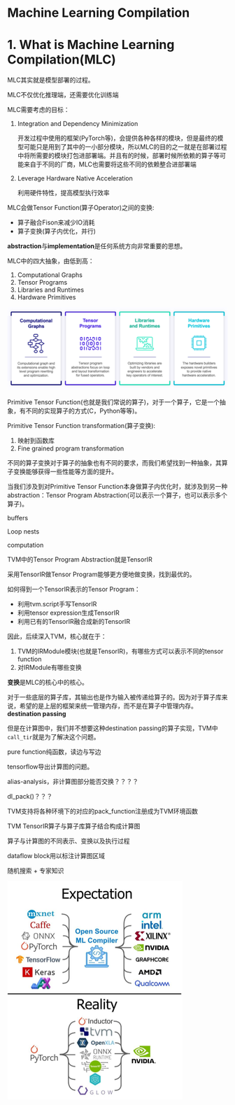

# Machine Learning Compilation



# 1. What is Machine Learning Compilation(MLC)

MLC其实就是模型部署的过程。



MLC不仅优化推理端，还需要优化训练端



MLC需要考虑的目标：

1. Integration and Dependency Minimization

   开发过程中使用的框架(PyTorch等)，会提供各种各样的模块，但是最终的模型可能只是用到了其中的一小部分模块，所以MLC的目的之一就是在部署过程中将所需要的模块打包进部署端。并且有的时候，部署时候所依赖的算子等可能来自于不同的厂商，MLC也需要将这些不同的依赖整合进部署端

2. Leverage Hardware Native Acceleration

   利用硬件特性，提高模型执行效率



MLC会做Tensor Function(算子Operator)之间的变换:

- 算子融合Fison来减少IO消耗
- 算子变换(算子内优化，并行)



**abstraction**与**implementation**是任何系统方向非常重要的思想。



MLC中的四大抽象，由低到高：

1. Computational Graphs
2. Tensor Programs
3. Libraries and Runtimes
4. Hardware Primitives

<img src="assets/image-20240923165018187.png" alt="image-20240923165018187" style="zoom:50%;" />



Primitive Tensor Function(也就是我们常说的算子)，对于一个算子，它是一个抽象，有不同的实现算子的方式(C，Python等等)。



Primitive Tensor Function transformation(算子变换):

1. 映射到函数库
2. Fine grained program transformation

不同的算子变换对于算子的抽象也有不同的要求，而我们希望找到一种抽象，其算子变换能够获得一些性能等方面的提升。



当我们涉及到对Primitive Tensor Function本身做算子内优化时，就涉及到另一种abstraction：Tensor Program Abstraction(可以表示一个算子，也可以表示多个算子)。

buffers

Loop nests

computation



TVM中的Tensor Program Abstraction就是TensorIR

采用TensorIR做Tensor Program能够更方便地做变换，找到最优的。



如何得到一个TensorIR表示的Tensor Program：

- 利用tvm.script手写TensorIR
- 利用tensor expression生成TensorIR
- 利用已有的TensorIR融合成新的TensorIR



因此，后续深入TVM，核心就在于：

1. TVM的IRModule模块(也就是TensorIR)，有哪些方式可以表示不同的tensor function
2. 对IRModule有哪些变换



**变换**是MLC的核心中的核心。





对于一些底层的算子库，其输出也是作为输入被传递给算子的。因为对于算子库来说，希望的是上层的框架来统一管理内存，而不是在算子中管理内存。**destination passing**

但是在计算图中，我们并不想要这种destination passing的算子实现，TVM中`call_tir`就是为了解决这个问题。

pure function纯函数，读边与写边

tensorflow导出计算图的问题。

alias-analysis，非计算图部分能否交换？？？？

dl_pack()？？？

TVM支持将各种环境下的对应的pack_function注册成为TVM环境函数



TVM TensorIR算子与算子库算子结合构成计算图

算子与计算图的不同表示、变换以及执行过程



dataflow block用以标注计算图区域



随机搜索 + 专家知识





<img src="assets/1713773709318.jpeg" alt="No alternative text description for this image" style="zoom:50%;" />

